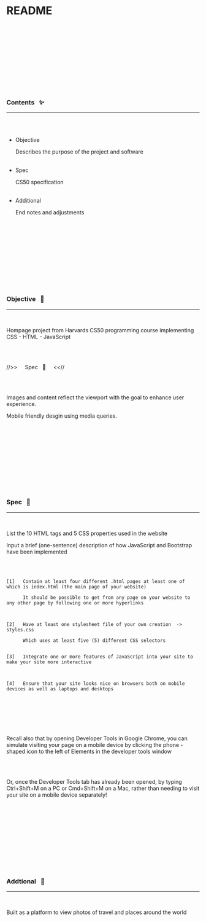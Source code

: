  












 <br><br><br><br><br><br><br><br><br><br>

  # README

  <br><br><br><br><br><br><br><br><br><br>

  ### Contents &nbsp; ✨
  ________________________________________________________________________________________________________________________

  <br><br>

  - Objective

    Describes the purpose of the project and software
    <br><br>

  - Spec

    CS50 specification
    <br><br>

  - Additional

    End notes and adjustments

  <br><br><br><br><br><br><br><br><br><br>

  ### Objective &nbsp; 🏹
  ________________________________________________________________________________________________________________________

  <br>

  Hompage project from Harvards CS50 programming course implementing CSS - HTML - JavaScript 
 
  <br><br>

   //>> &nbsp; &nbsp;   Spec &nbsp; 📐   &nbsp; &nbsp; <<//

  <br><br>
  
  Images and content reflect the viewport with the goal to enhance user experience.

  Mobile friendly desgin using media queries.

  
  <br><br><br><br><br><br><br><br><br><br>

  ### Spec &nbsp; 📐
  ________________________________________________________________________________________________________________________

  <br>

  List the 10 HTML tags and 5 CSS properties used in the website


  Input a brief (one-sentence) description of how JavaScript and Bootstrap have been implemented

  <br><br>

    [1]   Contain at least four different .html pages at least one of which is index.html (the main page of your website)

          It should be possible to get from any page on your website to any other page by following one or more hyperlinks



    [2]   Have at least one stylesheet file of your own creation  ->  styles.css

          Which uses at least five (5) different CSS selectors


    [3]   Integrate one or more features of JavaScript into your site to make your site more interactive



    [4]   Ensure that your site looks nice on browsers both on mobile devices as well as laptops and desktops

  <br><br><br><br><br>

  Recall also that by opening Developer Tools in Google Chrome, you can simulate visiting your page on a mobile device by clicking the phone -
  shaped icon to the left of Elements in the developer tools window

  <br><br>

  Or, once the Developer Tools tab has already been opened, by typing Ctrl+Shift+M on a PC or Cmd+Shift+M on a Mac, 
  rather than needing to visit your site on a mobile device separately!

  <br><br><br><br><br><br><br><br><br><br>

  ### Addtional &nbsp; 📔
  ________________________________________________________________________________________________________________________

  <br>

  Built as a platform to view photos of travel and places around the world

  <br><br><br><br><br><br><br><br><br><br>
